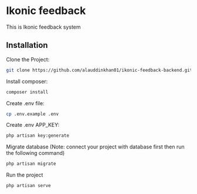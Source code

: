 # Ikonic feedback

This is Ikonic feedback system

## Installation

Clone the Project:

```bash
git clone https://github.com/alauddinkhan01/ikonic-feedback-backend.git
```

Install composer:

```bash
composer install
```
Create .env file:

```bash
cp .env.example .env
```
Create .env APP_KEY:

```bash
php artisan key:generate
```
Migrate database (Note: connect your project with database first then run the following command)

```bash
php artisan migrate
```
Run the project

```bash
php artisan serve
```

